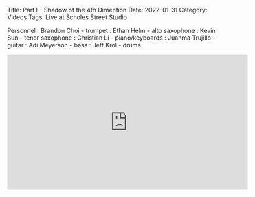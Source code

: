Title: Part I - Shadow of the 4th Dimention
Date: 2022-01-31
Category: Videos
Tags: Live at Scholes Street Studio

Personnel
: Brandon Choi - trumpet
: Ethan Helm - alto saxophone
: Kevin Sun - tenor saxophone
: Christian Li - piano/keyboards
: Juanma Trujillo - guitar
: Adi Meyerson - bass
: Jeff Krol - drums

<iframe width="560" height="315" src="https://www.youtube.com/embed/YAK7zzdWb-s?si=kbnBfcG_7ymFtqZy" title="YouTube video player" frameborder="0" allow="accelerometer; autoplay; clipboard-write; encrypted-media; gyroscope; picture-in-picture; web-share" allowfullscreen></iframe>